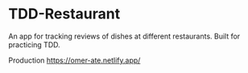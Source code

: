# TDD-Restaurant

An app for tracking reviews of dishes at different restaurants. Built for practicing TDD.

Production <https://omer-ate.netlify.app/>
